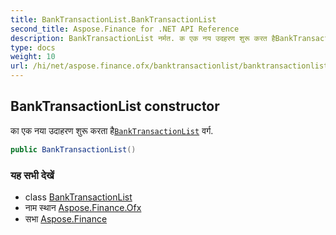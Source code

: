 ```yaml
---
title: BankTransactionList.BankTransactionList
second_title: Aspose.Finance for .NET API Reference
description: BankTransactionList नर्मत. क एक नय उदहरण शुरू करत हैBankTransactionList वर्ग.
type: docs
weight: 10
url: /hi/net/aspose.finance.ofx/banktransactionlist/banktransactionlist/
---
```

## BankTransactionList constructor

का एक नया उदाहरण शुरू करता है[`BankTransactionList`](../) वर्ग.

```csharp
public BankTransactionList()
```

### यह सभी देखें

* class [BankTransactionList](../)
* नाम स्थान [Aspose.Finance.Ofx](../../banktransactionlist/)
* सभा [Aspose.Finance](../../../)


